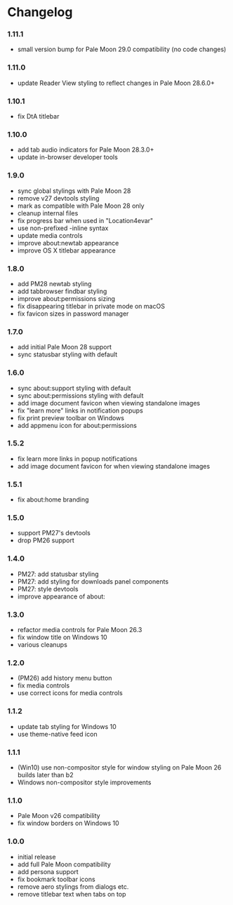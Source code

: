 # Changelog

### 1.11.1
- small version bump for Pale Moon 29.0 compatibility (no code changes)

### 1.11.0
- update Reader View styling to reflect changes in Pale Moon 28.6.0+

### 1.10.1
- fix DtA titlebar

### 1.10.0
- add tab audio indicators for Pale Moon 28.3.0+
- update in-browser developer tools

### 1.9.0
- sync global stylings with Pale Moon 28
- remove v27 devtools styling
- mark as compatible with Pale Moon 28 only
- cleanup internal files
- fix progress bar when used in "Location4evar"
- use non-prefixed -inline syntax
- update media controls
- improve about:newtab appearance
- improve OS X titlebar appearance

### 1.8.0
- add PM28 newtab styling
- add tabbrowser findbar styling
- improve about:permissions sizing
- fix disappearing titlebar in private mode on macOS
- fix favicon sizes in password manager

### 1.7.0
- add initial Pale Moon 28 support
- sync statusbar styling with default

### 1.6.0
- sync about:support styling with default
- sync about:permissions styling with default
- add image document favicon when viewing standalone images
- fix "learn more" links in notification popups
- fix print preview toolbar on Windows
- add appmenu icon for about:permissions

### 1.5.2
- fix learn more links in popup notifications
- add image document favicon for when viewing standalone images

### 1.5.1
- fix about:home branding

### 1.5.0
- support PM27's devtools
- drop PM26 support

### 1.4.0
- PM27: add statusbar styling
- PM27: add styling for downloads panel components
- PM27: style devtools
- improve appearance of about:

### 1.3.0
- refactor media controls for Pale Moon 26.3
- fix window title on Windows 10
- various cleanups

### 1.2.0
- (PM26) add history menu button
- fix media controls
- use correct icons for media controls

### 1.1.2
- update tab styling for Windows 10
- use theme-native feed icon

### 1.1.1
- (Win10) use non-compositor style for window styling on Pale Moon 26 builds later than b2
- Windows non-compositor style improvements

### 1.1.0
- Pale Moon v26 compatibility
- fix window borders on Windows 10

### 1.0.0
- initial release
- add full Pale Moon compatibility
- add persona support
- fix bookmark toolbar icons
- remove aero stylings from dialogs etc.
- remove titlebar text when tabs on top
